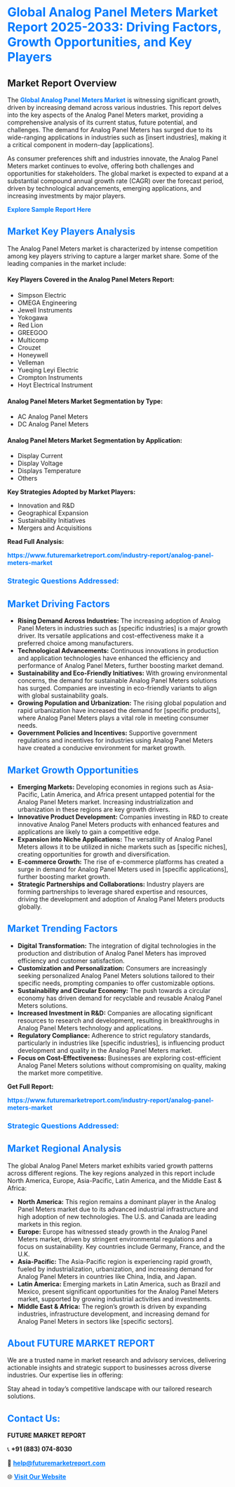 <h1 style="color: #007BFF;">Global Analog Panel Meters Market Report 2025-2033: Driving Factors, Growth Opportunities, and Key Players</h1>

<section id="overview">
<h2>Market Report Overview</h2>
<p>The <a href="https://www.futuremarketreport.com/industry-report/analog-panel-meters-market" style="color: #007BFF; text-decoration: none;"><strong>Global Analog Panel Meters Market</strong></a> is witnessing significant growth, driven by increasing demand across various industries. This report delves into the key aspects of the Analog Panel Meters market, providing a comprehensive analysis of its current status, future potential, and challenges. The demand for Analog Panel Meters has surged due to its wide-ranging applications in industries such as [insert industries], making it a critical component in modern-day [applications].</p>
<p>As consumer preferences shift and industries innovate, the Analog Panel Meters market continues to evolve, offering both challenges and opportunities for stakeholders. The global market is expected to expand at a substantial compound annual growth rate (CAGR) over the forecast period, driven by technological advancements, emerging applications, and increasing investments by major players.</p>
</section>

<section id="overview">
<p><a href="https://www.futuremarketreport.com/request-sample/reportId=83762" style="color: #007BFF; text-decoration: none;"><strong>Explore Sample Report Here</strong></a></p>
</section>

<section id="key-players">
<h2 style="color: #007BFF;">Market Key Players Analysis</h2>
<p>The Analog Panel Meters market is characterized by intense competition among key players striving to capture a larger market share. Some of the leading companies in the market include:</p>
<h4>Key Players Covered in the Analog Panel Meters Report:</h4>
<ul><li>Simpson Electric</li><li>OMEGA Engineering</li><li>Jewell Instruments</li><li>Yokogawa</li><li>Red Lion</li><li>GREEGOO</li><li>Multicomp</li><li>Crouzet</li><li>Honeywell</li><li>Velleman</li><li>Yueqing Leyi Electric</li><li>Crompton Instruments</li><li>Hoyt Electrical Instrument</li></ul>
<h4>Analog Panel Meters Market Segmentation by Type:</h4>
<ul><li>AC Analog Panel Meters</li><li>DC Analog Panel Meters</li></ul>

<h4>Analog Panel Meters Market Segmentation by Application:</h4>
<ul><li>Display Current</li><li>Display Voltage</li><li>Displays Temperature</li><li>Others</li></ul>
<p><strong>Key Strategies Adopted by Market Players:</strong></p>
<ul>
<li>Innovation and R&D</li>
<li>Geographical Expansion</li>
<li>Sustainability Initiatives</li>
<li>Mergers and Acquisitions</li>
</ul>
</section>

<section>
<p><strong>Read Full Analysis: </strong></p><a href="https://www.futuremarketreport.com/industry-report/analog-panel-meters-market" style="color: #007BFF; text-decoration: none;"><strong>https://www.futuremarketreport.com/industry-report/analog-panel-meters-market</strong></a>
<h3 style="color: #007BFF;">Strategic Questions Addressed:</h3>
</section>

<section id="driving-factors">
<h2 style="color: #007BFF;">Market Driving Factors</h2>
<ul>
<li><strong>Rising Demand Across Industries:</strong> The increasing adoption of Analog Panel Meters in industries such as [specific industries] is a major growth driver. Its versatile applications and cost-effectiveness make it a preferred choice among manufacturers.</li>
<li><strong>Technological Advancements:</strong> Continuous innovations in production and application technologies have enhanced the efficiency and performance of Analog Panel Meters, further boosting market demand.</li>
<li><strong>Sustainability and Eco-Friendly Initiatives:</strong> With growing environmental concerns, the demand for sustainable Analog Panel Meters solutions has surged. Companies are investing in eco-friendly variants to align with global sustainability goals.</li>
<li><strong>Growing Population and Urbanization:</strong> The rising global population and rapid urbanization have increased the demand for [specific products], where Analog Panel Meters plays a vital role in meeting consumer needs.</li>
<li><strong>Government Policies and Incentives:</strong> Supportive government regulations and incentives for industries using Analog Panel Meters have created a conducive environment for market growth.</li>
</ul>
</section>

<section id="growth-opportunities">
<h2 style="color: #007BFF;">Market Growth Opportunities</h2>
<ul>
<li><strong>Emerging Markets:</strong> Developing economies in regions such as Asia-Pacific, Latin America, and Africa present untapped potential for the Analog Panel Meters market. Increasing industrialization and urbanization in these regions are key growth drivers.</li>
<li><strong>Innovative Product Development:</strong> Companies investing in R&D to create innovative Analog Panel Meters products with enhanced features and applications are likely to gain a competitive edge.</li>
<li><strong>Expansion into Niche Applications:</strong> The versatility of Analog Panel Meters allows it to be utilized in niche markets such as [specific niches], creating opportunities for growth and diversification.</li>
<li><strong>E-commerce Growth:</strong> The rise of e-commerce platforms has created a surge in demand for Analog Panel Meters used in [specific applications], further boosting market growth.</li>
<li><strong>Strategic Partnerships and Collaborations:</strong> Industry players are forming partnerships to leverage shared expertise and resources, driving the development and adoption of Analog Panel Meters products globally.</li>
</ul>
</section>

<section id="trending-factors">
<h2 style="color: #007BFF;">Market Trending Factors</h2>
<ul>
<li><strong>Digital Transformation:</strong> The integration of digital technologies in the production and distribution of Analog Panel Meters has improved efficiency and customer satisfaction.</li>
<li><strong>Customization and Personalization:</strong> Consumers are increasingly seeking personalized Analog Panel Meters solutions tailored to their specific needs, prompting companies to offer customizable options.</li>
<li><strong>Sustainability and Circular Economy:</strong> The push towards a circular economy has driven demand for recyclable and reusable Analog Panel Meters solutions.</li>
<li><strong>Increased Investment in R&D:</strong> Companies are allocating significant resources to research and development, resulting in breakthroughs in Analog Panel Meters technology and applications.</li>
<li><strong>Regulatory Compliance:</strong> Adherence to strict regulatory standards, particularly in industries like [specific industries], is influencing product development and quality in the Analog Panel Meters market.</li>
<li><strong>Focus on Cost-Effectiveness:</strong> Businesses are exploring cost-efficient Analog Panel Meters solutions without compromising on quality, making the market more competitive.</li>
</ul>
</section>

<section>
<p><strong>Get Full Report: </strong></p><a href="https://www.futuremarketreport.com/industry-report/analog-panel-meters-market" style="color: #007BFF; text-decoration: none;"><strong>https://www.futuremarketreport.com/industry-report/analog-panel-meters-market</strong></a>
<h3 style="color: #007BFF;">Strategic Questions Addressed:</h3>
</section>


<section id="regional-analysis">
<h2 style="color: #007BFF;">Market Regional Analysis</h2>
<p>The global Analog Panel Meters market exhibits varied growth patterns across different regions. The key regions analyzed in this report include North America, Europe, Asia-Pacific, Latin America, and the Middle East & Africa:</p>
<ul>
<li><strong>North America:</strong> This region remains a dominant player in the Analog Panel Meters market due to its advanced industrial infrastructure and high adoption of new technologies. The U.S. and Canada are leading markets in this region.</li>
<li><strong>Europe:</strong> Europe has witnessed steady growth in the Analog Panel Meters market, driven by stringent environmental regulations and a focus on sustainability. Key countries include Germany, France, and the U.K.</li>
<li><strong>Asia-Pacific:</strong> The Asia-Pacific region is experiencing rapid growth, fueled by industrialization, urbanization, and increasing demand for Analog Panel Meters in countries like China, India, and Japan.</li>
<li><strong>Latin America:</strong> Emerging markets in Latin America, such as Brazil and Mexico, present significant opportunities for the Analog Panel Meters market, supported by growing industrial activities and investments.</li>
<li><strong>Middle East & Africa:</strong> The region’s growth is driven by expanding industries, infrastructure development, and increasing demand for Analog Panel Meters in sectors like [specific sectors].</li>
</ul>
</section>

<footer>
<h2 style="color: #007BFF;">About FUTURE MARKET REPORT</h2>
<p>We are a trusted name in market research and advisory services, delivering actionable insights and strategic support to businesses across diverse industries. Our expertise lies in offering:</p>

<p>Stay ahead in today’s competitive landscape with our tailored research solutions.</p>

<h2 style="color: #007BFF;">Contact Us:</h2>
<p><strong>FUTURE MARKET REPORT</strong></p>
<p>📞 <strong>+91 (883) 074-8030</strong></p>
<p>📧 <strong><a href="mailto:help@futuremarketreport.com" style="color: #007BFF;">help@futuremarketreport.com</a></strong></p>
<p>🌐 <strong><a href="https://www.futuremarketreport.com/" style="color: #007BFF;">Visit Our Website</a></strong></p>
</footer>